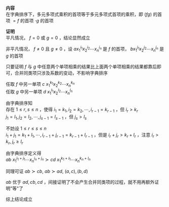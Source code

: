 **内容**  
在字典排序下，多元多项式乘积的首项等于多元多项式首项的乘积，即 $(fg)$ 的首项 $=f$ 的首项 $\cdot g$ 的首项  
  
**证明**  
平凡情况， $f=0$ 或 $g=0$ ，结论显然成立  
  
非平凡情况， $f\neq0$ 且 $g\neq0$ ，设 $ax_1^{i_1}  
x_2^{i_2}\cdots x_n^{i_n}$ 是 $f$ 的首项， $bx_1^{j_1}  
x_2^{j_2}\cdots x_n^{j_n}$ 是 $g$ 的首项  
  
只要证明 $f$ 与 $g$ 中任意两个单项相乘的结果比上面两个单项相乘的结果都靠后即可，合并同类项只涉及系数的变动，不影响字典排序  
  
任取 $f$ 中另一单项 $c\ x_1^{k_1}x_2^{k_2}\cdots x_n^{k_n}$  
任取 $g$ 中另一单项 $d\ x_1^{l_1}x_2^{l_2}\cdots x_n^{l_n}$  
  
由字典排序知  
存在 $1\le r,s\le n$ ，使得 $i_1=k_1,i_2=k_2,\cdots,  
i_{r-1}=k_{r-1}$ ，但 $i_r>k_r$  
$j_1=l_1,j_2=l_2,\cdots,  
j_{s-1}=l_{s-1}$ ，但 $j_s>l_s$  
  
不妨设 $1\le r\le s\le n$  
$i_1+j_1=k_1+l_1,\cdots,i_{r-1}+j_{r-1}  
=k_{r-1}+l_{r-1}$ ，但是 $i_r+j_r>k_r+l_r$ ，注意 $i_r>k_r,\ j_r\geq l_r$  
  
由字典排序定义得  
$ab\ x_1^{i_1+j_1}\cdots x_n^{i_n+j_n}\succ  
cd\ x_1^{k_1+l_1}\cdots x_n^{k_n+l_n}$  
  
同理可证 $ab\succ cb,\ ab\succ ad,\ (a,c), (b,d)$  
  
$ab$ 优于 $ad,cb,cd$ ，间接证明了不会产生合并同类项的过程，就不用再额外证明"等"了  
  
综上结论成立  

